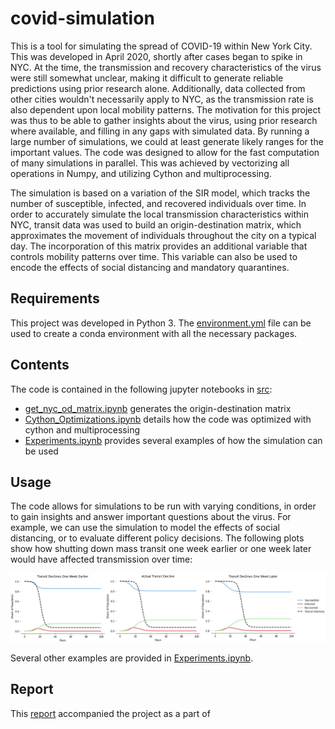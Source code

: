 # covid-simulation
This is a tool for simulating the spread of COVID-19 within New York City. This was developed in April 2020, shortly after cases began to spike in NYC. At the time, the transmission and recovery characteristics of the virus were still somewhat unclear, making it difficult to generate reliable predictions using prior research alone. Additionally, data collected from other cities wouldn't necessarily apply to NYC, as the transmission rate is also dependent upon local mobility patterns. The motivation for this project was thus to be able to gather insights about the virus, using prior research where available, and filling in any gaps with simulated data. By running a large number of simulations, we could at least generate likely ranges for the important values. The code was designed to allow for the fast computation of many simulations in parallel. This was achieved by vectorizing all operations in Numpy, and utilizing Cython and multiprocessing.

The simulation is based on a variation of the SIR model, which tracks the number of susceptible, infected, and recovered individuals over time. In order to accurately simulate the local transmission characteristics within NYC, transit data was used to build an origin-destination matrix, which approximates the movement of individuals throughout the city on a typical day. The incorporation of this matrix provides an additional variable that controls mobility patterns over time. This variable can also be used to encode the effects of social distancing and mandatory quarantines. 


## Requirements
This project was developed in Python 3. The [environment.yml](https://github.com/rb2540/covid-simulation/blob/main/src/environment.yml) file can be used to create a conda environment with all the necessary packages.


## Contents
The code is contained in the following jupyter notebooks in [src](https://github.com/rb2540/covid-simulation/tree/main/src):
* [get_nyc_od_matrix.ipynb](https://github.com/rb2540/covid-simulation/blob/main/src/get_nyc_od_matrix.ipynb) generates the origin-destination matrix
* [Cython_Optimizations.ipynb](https://github.com/rb2540/covid-simulation/blob/main/src/Cython_Optimizations.ipynb) details how the code was optimized with cython and multiprocessing
* [Experiments.ipynb](https://github.com/rb2540/covid-simulation/blob/main/src/Experiments.ipynb) provides several examples of how the simulation can be used


## Usage
The code allows for simulations to be run with varying conditions, in order to gain insights and answer important questions about the virus. For example, we can use the simulation to model the effects of social distancing, or to evaluate different policy decisions. The following plots show how shutting down mass transit one week earlier or one week later would have affected transmission over time:

![Transit Decline Timing](https://github.com/rb2540/covid-simulation/blob/main/figures/TransitTimingDeclinesPlots.jpg)

Several other examples are provided in [Experiments.ipynb](https://github.com/rb2540/covid-simulation/blob/main/src/Experiments.ipynb). 


## Report
This [report]() accompanied the project as a part of

